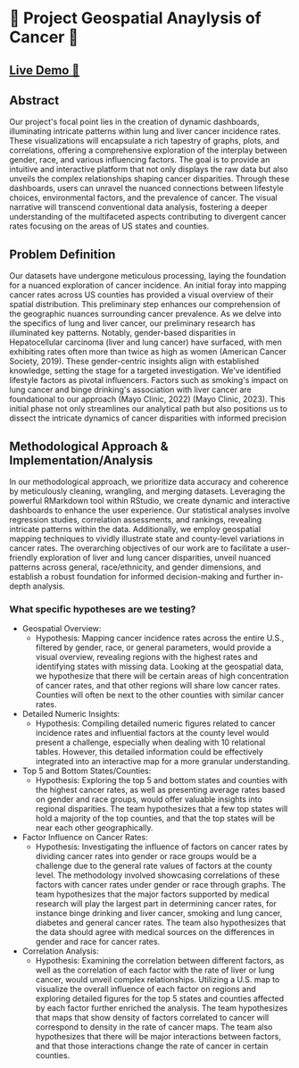 # 🦠 Project Geospatial Anaylysis of Cancer 🦠

## [Live Demo 🎥](https://drive.google.com/file/d/1ooAWBABH4AIo4H9gAo2G-1EiZZJw1oMP/view?usp=sharing)

## Abstract

Our project's focal point lies in the creation of dynamic dashboards, illuminating intricate patterns within lung and liver cancer incidence rates. 
These visualizations will encapsulate a rich tapestry of graphs, plots, and correlations, offering a comprehensive exploration of the interplay between gender, race, and various influencing factors. 
The goal is to provide an intuitive and interactive platform that not only displays the raw data but also unveils the complex relationships shaping cancer disparities. 
Through these dashboards, users can unravel the nuanced connections between lifestyle choices, environmental factors, and the prevalence of cancer. 
The visual narrative will transcend conventional data analysis, fostering a deeper understanding of the multifaceted aspects contributing to divergent cancer rates focusing on the areas of US states and counties.

## Problem Definition

Our datasets have undergone meticulous processing, laying the foundation for a nuanced exploration of cancer incidence. 
An initial foray into mapping cancer rates across US counties has provided a visual overview of their spatial distribution. 
This preliminary step enhances our comprehension of the geographic nuances surrounding cancer prevalence. As we delve into the specifics of lung and liver cancer, our preliminary research has illuminated key patterns. 
Notably, gender-based disparities in Hepatocellular carcinoma (liver and lung cancer) have surfaced, with men exhibiting rates often more than twice as high as women (American Cancer Society, 2019). 
These gender-centric insights align with established knowledge, setting the stage for a targeted investigation. 
We've identified lifestyle factors as pivotal influencers. Factors such as smoking's impact on lung cancer and binge drinking's association with liver cancer are foundational to our approach (Mayo Clinic, 2022)  (Mayo Clinic, 2023). 
This initial phase not only streamlines our analytical path but also positions us to dissect the intricate dynamics of cancer disparities with informed precision

## Methodological Approach & Implementation/Analysis 

In our methodological approach, we prioritize data accuracy and coherence by meticulously cleaning, wrangling, and merging datasets. 
Leveraging the powerful RMarkdown tool within RStudio, we create dynamic and interactive dashboards to enhance the user experience. Our statistical analyses involve regression studies, correlation assessments, and rankings, revealing intricate patterns within the data. 
Additionally, we employ geospatial mapping techniques to vividly illustrate state and county-level variations in cancer rates. 
The overarching objectives of our work are to facilitate a user-friendly exploration of liver and lung cancer disparities, unveil nuanced patterns across general, race/ethnicity, and gender dimensions, and establish a robust foundation for informed decision-making and further in-depth analysis.

### What specific hypotheses are we testing? 

- Geospatial Overview: 
  - Hypothesis: Mapping cancer incidence rates across the entire U.S., filtered by gender, race, or general parameters, would provide a visual overview, revealing regions with the highest rates and identifying states with missing data. Looking at the geospatial data, we hypothesize that there will be certain areas of high concentration of cancer rates, and that other regions will share low cancer rates.
  Counties will often be next to the other counties with similar cancer rates.
- Detailed Numeric Insights:
  - Hypothesis: Compiling detailed numeric figures related to cancer incidence rates and influential factors at the county level would present a challenge, especially when dealing with 10 relational tables. However, this detailed information could be effectively integrated into an interactive map for a more granular understanding.
- Top 5 and Bottom States/Counties:
  - Hypothesis: Exploring the top 5 and bottom states and counties with the highest cancer rates, as well as presenting average rates based on gender and race groups, would offer valuable insights into regional disparities. The team hypothesizes that a few top states will hold a majority of the top counties, and that the top states will be near each other geographically.
- Factor Influence on Cancer Rates:
  - Hypothesis: Investigating the influence of factors on cancer rates by dividing cancer rates into gender or race groups would be a challenge due to the general rate values of factors at the county level. The methodology involved showcasing correlations of these factors with cancer rates under gender or race through graphs. The team hypothesizes that the major factors supported by medical research will play the largest part in determining cancer rates, for instance binge drinking and liver cancer, smoking and lung cancer, diabetes and general cancer rates. The team also hypothesizes that the data should agree with medical sources on the differences in gender and race for cancer rates.
- Correlation Analysis:
  - Hypothesis: Examining the correlation between different factors, as well as the correlation of each factor with the rate of liver or lung cancer, would unveil complex relationships. Utilizing a U.S. map to visualize the overall influence of each factor on regions and exploring detailed figures for the top 5 states and counties affected by each factor further enriched the analysis. The team hypothesizes that maps that show density of factors correlated to cancer will correspond to density in the rate of cancer maps. The team also hypothesizes that there will be major interactions between factors, and that those interactions change the rate of cancer in certain counties. 

